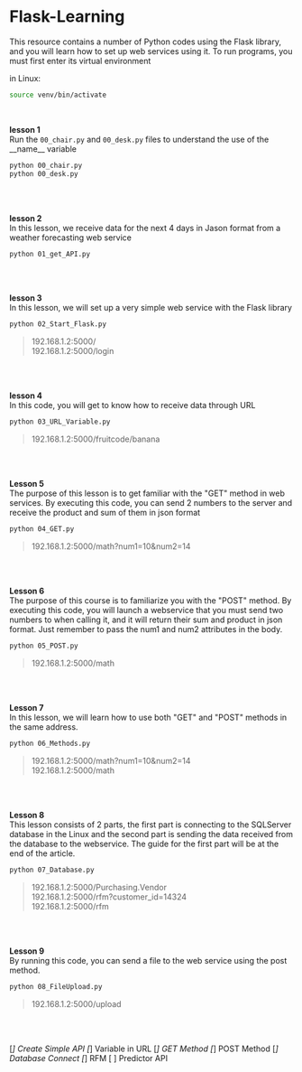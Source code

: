 # Flask-Learning
This resource contains a number of Python codes using the Flask library, and you will learn how to set up web services using it.
To run programs, you must first enter its virtual environment 

in Linux:
```bash
source venv/bin/activate
```
<br />

**lesson 1**\
Run the `00_chair.py` and `00_desk.py` files to understand the use of the \_\_name\_\_ variable
```bash
python 00_chair.py
python 00_desk.py
```
<br />
<br />

**lesson 2**\
In this lesson, we receive data for the next 4 days in Jason format from a weather forecasting web service
```bash
python 01_get_API.py
```
<br />
<br />

**lesson 3**\
In this lesson, we will set up a very simple web service with the Flask library
```bash
python 02_Start_Flask.py
```
> 192.168.1.2:5000/\
> 192.168.1.2:5000/login
<br />
<br />

**lesson 4**\
In this code, you will get to know how to receive data through URL
```bash
python 03_URL_Variable.py
```
> 192.168.1.2:5000/fruitcode/banana
<br />
<br />

**Lesson 5**\
The purpose of this lesson is to get familiar with the "GET" method in web services. By executing this code, you can send 2 numbers to the server and receive the product and sum of them in json format
```bash
python 04_GET.py
```
> 192.168.1.2:5000/math?num1=10&num2=14
<br />
<br />

**Lesson 6**\
The purpose of this course is to familiarize you with the "POST" method. By executing this code, you will launch a webservice that you must send two numbers to when calling it, and it will return their sum and product in json format. Just remember to pass the num1 and num2 attributes in the body.
```bash
python 05_POST.py
```
> 192.168.1.2:5000/math
<br />
<br />

**Lesson 7**\
In this lesson, we will learn how to use both "GET" and "POST" methods in the same address.
```bash
python 06_Methods.py
```
> 192.168.1.2:5000/math?num1=10&num2=14\
> 192.168.1.2:5000/math
<br />
<br />

**Lesson 8**\
This lesson consists of 2 parts, the first part is connecting to the SQLServer database in the Linux and the second part is sending the data received from the database to the webservice. The guide for the first part will be at the end of the article.
```bash
python 07_Database.py
```
> 192.168.1.2:5000/Purchasing.Vendor\
> 192.168.1.2:5000/rfm?customer_id=14324\
> 192.168.1.2:5000/rfm
<br />
<br />

**Lesson 9**\
By running this code, you can send a file to the web service using the post method.
```bash
python 08_FileUpload.py
```
> 192.168.1.2:5000/upload
<br />
<br />

[*] Create Simple API
[*] Variable in URL
[*] GET Method
[*] POST Method
[*] Database Connect
[*] RFM
[ ] Predictor API

